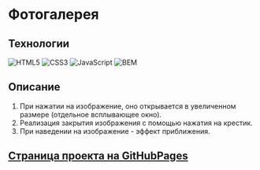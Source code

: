 # Фотогалерея

## Технологии

![HTML5](https://img.shields.io/badge/-HTML5-e34f26?logo=html5&logoColor=white)
![CSS3](https://img.shields.io/badge/-CSS3-1572b6?logo=css3&logoColor=white)
![JavaScript](https://img.shields.io/badge/-JavaScript-f7df1e?logo=javaScript&logoColor=black)
![BEM](https://img.shields.io/badge/-BEM-yellowgreen)

## Описание 
1. При нажатии на изображение, оно открывается в увеличенном размере (отдельное всплывающее окно).
2. Реализация закрытия изображения с помощью нажатия на крестик. 
3. При наведении на изображение - эффект приближения.
## [Страница проекта на GitHubPages]()
